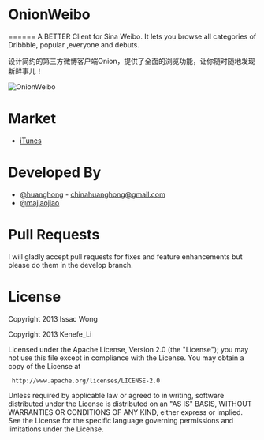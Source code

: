 # OnionWeibo
======
A BETTER Client for Sina Weibo. 
It lets you browse all categories of Dribbble, popular ,everyone and debuts.

设计简约的第三方微博客户端Onion，提供了全面的浏览功能，让你随时随地发现新鲜事儿！

![OnionWeibo](https://raw.github.com/BBC6BAE9/OnionWeibo/master/art/pic1.png)

Market
============
* [iTunes](https://play.google.com/store/apps/details?id=com.refactech.driibo)


Developed By
============
* [@huanghong](http://weibo.com/BBC6BAE9) - <chinahuanghong@gmail.com>
* [@majiaojiao](http://weibo.com/u/2300354152?refer_flag=1001030102_&is_all=1)

Pull Requests
===
I will gladly accept pull requests for fixes and feature enhancements but please do them in the develop branch.


License
============

   Copyright 2013 Issac Wong
   
   Copyright 2013 Kenefe_Li 

   Licensed under the Apache License, Version 2.0 (the "License");
   you may not use this file except in compliance with the License.
   You may obtain a copy of the License at

     http://www.apache.org/licenses/LICENSE-2.0

   Unless required by applicable law or agreed to in writing, software
   distributed under the License is distributed on an "AS IS" BASIS,
   WITHOUT WARRANTIES OR CONDITIONS OF ANY KIND, either express or implied.
   See the License for the specific language governing permissions and
   limitations under the License.

